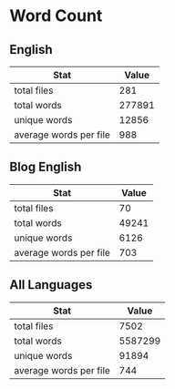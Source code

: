# Word Count

## English

Stat | Value
---- | -----
total files | 281
total words | 277891
unique words | 12856
average words per file | 988

## Blog English

Stat | Value
---- | -----
total files | 70
total words | 49241
unique words | 6126
average words per file | 703

## All Languages

Stat | Value
---- | -----
total files | 7502
total words | 5587299
unique words | 91894
average words per file | 744
